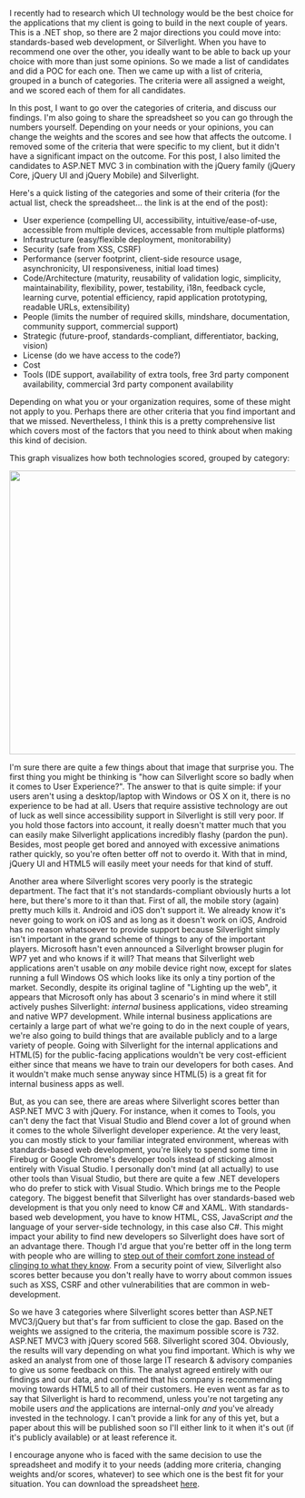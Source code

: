 I recently had to research which UI technology would be the best choice for the applications that my client is going to build in the next couple of years. This is a .NET shop, so there are 2 major directions you could move into: standards-based web development, or Silverlight. When you have to recommend one over the other, you ideally want to be able to back up your choice with more than just some opinions.  So we made a list of candidates and did a POC for each one. Then we came up with a list of criteria, grouped in a bunch of categories. The criteria were all assigned a weight, and we scored each of them for all candidates. 

In this post, I want to go over the categories of criteria, and discuss our findings. I'm also going to share the spreadsheet so you can go through the numbers yourself. Depending on your needs or your opinions, you can change the weights and the scores and see how that affects the outcome. I removed some of the criteria that were specific to my client, but it didn't have a significant impact on the outcome. For this post, I also limited the candidates to ASP.NET MVC 3 in combination with the jQuery family (jQuery Core, jQuery UI and jQuery Mobile) and Silverlight.

Here's a quick listing of the categories and some of their criteria (for the actual list, check the spreadsheet... the link is at the end of the post):

- User experience (compelling UI, accessibility, intuitive/ease-of-use, accessible from multiple devices, accessable from multiple platforms)
- Infrastructure (easy/flexible deployment, monitorability)
- Security (safe from XSS, CSRF)
- Performance (server footprint, client-side resource usage, asynchronicity, UI responsiveness, initial load times)
- Code/Architecture (maturity, reusability of validation logic, simplicity, maintainability, flexibility, power, testability, i18n, feedback cycle, learning curve, potential efficiency, rapid application prototyping, readable URLs, extensibility)
- People (limits the number of required skills, mindshare, documentation, community support, commercial support)
- Strategic (future-proof, standards-compliant, differentiator, backing, vision)
- License (do we have access to the code?)
- Cost
- Tools (IDE support, availability of extra tools, free 3rd party component availability, commercial 3rd party component availability

Depending on what you or your organization requires, some of these might not apply to you. Perhaps there are other criteria that you find important and that we missed. Nevertheless, I think this is a pretty comprehensive list which covers most of the factors that you need to think about when making this kind of decision. 

This graph visualizes how both technologies scored, grouped by category:

<a href="/blog/wp-content/uploads/2011/02/webdev_vs_silverlight.png"><img src="/blog/wp-content/uploads/2011/02/webdev_vs_silverlight.png" alt="" title="webdev_vs_silverlight" width="756" height="500" class="aligncenter size-full wp-image-3143" /></a>

I'm sure there are quite a few things about that image that surprise you. The first thing you might be thinking is "how can Silverlight score so badly when it comes to User Experience?". The answer to that is quite simple: if your users aren't using a desktop/laptop with Windows or OS X on it, there is no experience to be had at all. Users that require assistive technology are out of luck as well since accessibility support in Silverlight is still very poor. If you hold those factors into account, it really doesn't matter much that you can easily make Silverlight applications incredibly flashy (pardon the pun).  Besides, most people get bored and annoyed with excessive animations rather quickly, so you're often better off not to overdo it. With that in mind, jQuery UI and HTML5 will easily meet your needs for that kind of stuff.

Another area where Silverlight scores very poorly is the strategic department. The fact that it's not standards-compliant obviously hurts a lot here, but there's more to it than that. First of all, the mobile story (again) pretty much kills it. Android and iOS don't support it.  We already know it's never going to work on iOS and as long as it doesn't work on iOS, Android has no reason whatsoever to provide support because Silverlight simply isn't important in the grand scheme of things to any of the important players. Microsoft hasn't even announced a Silverlight browser plugin for WP7 yet and who knows if it will? That means that Silverlight web applications aren't usable on <em>any</em> mobile device right now, except for slates running a full Windows OS which looks like its only a tiny portion of the market.  Secondly, despite its original tagline of "Lighting up the web", it appears that Microsoft only has about 3 scenario's in mind where it still actively pushes Silverlight: <em>internal</em> business applications, video streaming and native WP7 development.  While internal business applications are certainly a large part of what we're going to do in the next couple of years, we're also going to build things that are available publicly and to a large variety of people. Going with Silverlight for the internal applications and HTML(5) for the public-facing applications wouldn't be very cost-efficient either since that means we have to train our developers for both cases. And it wouldn't make much sense anyway since HTML(5) is a great fit for internal business apps as well.

But, as you can see, there are areas where Silverlight scores better than ASP.NET MVC 3 with jQuery. For instance, when it comes to Tools, you can't deny the fact that Visual Studio and Blend cover a lot of ground when it comes to the whole Silverlight developer experience.  At the very least, you can mostly stick to your familiar integrated environment, whereas with standards-based web development, you're likely to spend some time in Firebug or Google Chrome's developer tools instead of sticking almost entirely with Visual Studio.  I personally don't mind (at all actually) to use other tools than Visual Studio, but there are quite a few .NET developers who do prefer to stick with Visual Studio.  Which brings me to the People category.  The biggest benefit that Silverlight has over standards-based web development is that you only need to know C# and XAML.  With standards-based web development, you have to know HTML, CSS, JavaScript <em>and</em> the language of your server-side technology, in this case also C#.  This might impact your ability to find new developers so Silverlight does have sort of an advantage there. Though I'd argue that you're better off in the long term with people who are willing to <a href="/blog/2010/09/you-need-to-step-out-of-your-comfort-zone/">step out of their comfort zone instead of clinging to what they know</a>. From a security point of view, Silverlight also scores better because you don't really have to worry about common issues such as XSS, CSRF and other vulnerabilities that are common in web-development. 

So we have 3 categories where Silverlight scores better than ASP.NET MVC3/jQuery but that's far from sufficient to close the gap. Based on the weights we assigned to the criteria, the maximum possible score is 732.  ASP.NET MVC3 with jQuery scored 568.  Silverlight scored 304. Obviously, the results will vary depending on what you find important.  Which is why we asked an analyst from one of those large IT research & advisory companies to give us some feedback on this. The analyst agreed entirely with our findings and our data, and  confirmed that his company is recommending moving towards HTML5 to all of their customers.  He even went as far as to say that Silverlight is hard to recommend, unless you're not targeting any mobile users <em>and</em> the applications are internal-only <em>and</em> you've already invested in the technology.  I can't provide a link for any of this yet, but a paper about this will be published soon so I'll either link to it when it's out (if it's publicly available) or at least reference it. 

I encourage anyone who is faced with the same decision to use the spreadsheet and modify it to your needs (adding more criteria, changing weights and/or scores, whatever) to see which one is the best fit for your situation. You can download the spreadsheet <a href="http://davybrion.com/html_vs_silverlight.xlsx">here</a>.